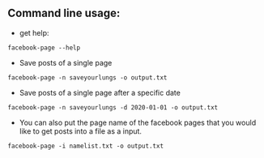 ## Command line usage:

+ get help:

```
facebook-page --help
```

+ Save posts of a single page

```
facebook-page -n saveyourlungs -o output.txt
```

+ Save posts of a single page after a specific date

```
facebook-page -n saveyourlungs -d 2020-01-01 -o output.txt
```

+ You can also put the page name of the facebook pages that you would like to get posts into a file as a input.

```
facebook-page -i namelist.txt -o output.txt
```